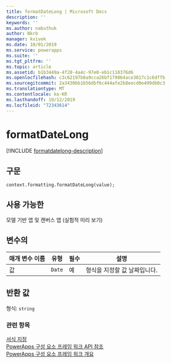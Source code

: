 ```yaml
---
title: formatDateLong | Microsoft Docs
description: ''
keywords: ''
ms.author: nabuthuk
author: Nkrb
manager: kvivek
ms.date: 10/01/2019
ms.service: powerapps
ms.suite: ''
ms.tgt_pltfrm: ''
ms.topic: article
ms.assetid: b1b3449a-4f28-4a4c-97e0-eb1c118376d6
ms.openlocfilehash: c3c62197b8a9cca26bf179864ace3017c1c6dffb
ms.sourcegitcommit: 2a3430bb1b56dbf6c444afe2b8eecd0e499db0c3
ms.translationtype: MT
ms.contentlocale: ko-KR
ms.lasthandoff: 10/12/2019
ms.locfileid: "72343614"
---
```

# <a name="formatdatelong"></a>formatDateLong

[!INCLUDE [formatdatelong-description](includes/formatdatelong-description.md)]

## <a name="syntax"></a>구문

`context.formatting.formatDateLong(value);`

## <a name="available-for"></a>사용 가능한 

모델 기반 앱 및 캔버스 앱 (실험적 미리 보기)

## <a name="parameters"></a>변수의

| 매개 변수 이름|유형|필수|설명|
| ------------- |----|--------|-----------|
값|`Date`|예|형식을 지정할 값 날짜입니다.|

## <a name="return-value"></a>반환 값

형식: `string`


### <a name="related-topics"></a>관련 항목

[서식 지정](../formatting.md)<br/>
[PowerApps 구성 요소 프레임 워크 API 참조](../../reference/index.md)<br/>
[PowerApps 구성 요소 프레임 워크 개요](../../overview.md)